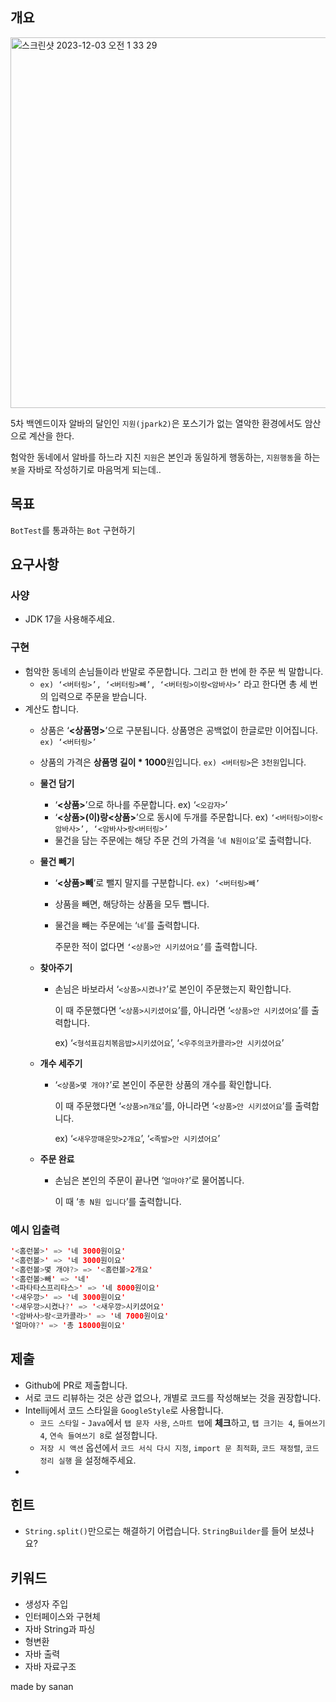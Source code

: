 ## 개요

<img width="593" alt="스크린샷 2023-12-03 오전 1 33 29" src="https://github.com/Ssuamje/cabi_on_board/assets/105692206/f48b7033-83d9-4241-8206-84fef153eb7d">


5차 백엔드이자 알바의 달인인 `지원(jpark2)`은 포스기가 없는 열악한 환경에서도 암산으로 계산을 한다. 

험악한 동네에서 알바를 하느라 지친 `지원`은 본인과 동일하게 행동하는, `지원행동`을 하는 `봇`을 자바로 작성하기로 마음먹게 되는데..

## 목표

`BotTest`를 통과하는 `Bot` 구현하기

## 요구사항

### 사양

- JDK 17을 사용해주세요.

### 구현

- 험악한 동네의 손님들이라 반말로 주문합니다. 그리고 한 번에 한 주문 씩 말합니다.
    - `ex) ‘<버터링>’, ‘<버터링>빼’, ‘<버터링>이랑<암바사>’` 라고 한다면 총 세 번의 입력으로 주문을 받습니다.
- 계산도 합니다.
    - 상품은 ‘**<상품명>**’으로 구분됩니다. 상품명은 공백없이 한글로만 이어집니다. `ex) ‘<버터링>’`
    - 상품의 가격은 **상품명 길이 * 1000**원입니다. `ex) <버터링>`은 `3천원`입니다.
    - **물건 담기**
        - ‘**<상품>**’으로 하나를 주문합니다. ex) ‘`<오감자>`’
        - ‘**<상품>(이)랑<상품>**’으로 동시에 두개를 주문합니다. ex) `‘<버터링>이랑<암바사>’, ‘<암바사>랑<버터링>’`
        - 물건을 담는 주문에는 해당 주문 건의 가격을 ‘`네 N원이요`’로 출력합니다.
    - **물건 빼기**
        - ‘**<상품>빼**’로 뺄지 말지를 구분합니다. `ex) ‘<버터링>빼’`
        - 상품을 빼면, 해당하는 상품을 모두 뺍니다.
        - 물건을 빼는 주문에는 ‘`네`’를 출력합니다.
            
            주문한 적이 없다면 `‘<상품>안 시키셨어요’`를 출력합니다.
            
    - **찾아주기**
        - 손님은 바보라서 ‘`<상품>시켰나?`’로 본인이 주문했는지 확인합니다.
            
            이 때 주문했다면 ‘`<상품>시키셨어요`’를, 아니라면 ‘`<상품>안 시키셨어요`’를 출력합니다.
            
            ex) ‘`<형석표김치볶음밥>시키셨어요`’, ‘`<우주의코카콜라>안 시키셨어요`’
            
    - **개수 세주기**
        - ‘`<상품>몇 개야?`’로 본인이 주문한 상품의 개수를 확인합니다.
            
            이 때 주문했다면 ‘`<상품>n개요`’를, 아니라면 ‘`<상품>안 시키셨어요`’를 출력합니다.
            
            ex) ‘`<새우깡매운맛>2개요`’, ‘`<족발>안 시키셨어요`’
            
    - **주문 완료**
        - 손님은 본인의 주문이 끝나면 ‘`얼마야?`’로 물어봅니다.
            
            이 때 ‘`총 N원 입니다`’를 출력합니다.
            

### 예시 입출력

```java
'<홈런볼>' => '네 3000원이요'
'<홈런볼>' => '네 3000원이요'
'<홈런볼>몇 개야?> => '<홈런볼>2개요'
'<홈런볼>빼' => '네'
'<파타타스프리타스>' => '네 8000원이요'
'<새우깡>' => '네 3000원이요'
'<새우깡>시켰나?' => '<새우깡>시키셨어요'
'<암바사>랑<코카콜라>' => '네 7000원이요'
'얼마야?' => '총 18000원이요'
```

## 제출

- Github에 PR로 제출합니다.
- 서로 코드 리뷰하는 것은 상관 없으나, 개별로 코드를 작성해보는 것을 권장합니다.
- Intellij에서 코드 스타일을 `GoogleStyle`로 사용합니다.
    - `코드 스타일` - `Java`에서 `탭 문자 사용`, `스마트 탭`에 **체크**하고, `탭 크기는 4`, `들여쓰기 4`, `연속 들여쓰기 8`로 설정합니다.
    - `저장 시 액션` 옵션에서 `코드 서식 다시 지정`, `import 문 최적화`, `코드 재정렬`, `코드 정리 실행` 을 설정해주세요.
- 

## 힌트

- `String.split()`만으로는 해결하기 어렵습니다. `StringBuilder`를 들어 보셨나요?

## 키워드

- 생성자 주입
- 인터페이스와 구현체
- 자바 String과 파싱
- 형변환
- 자바 출력
- 자바 자료구조

made by sanan
